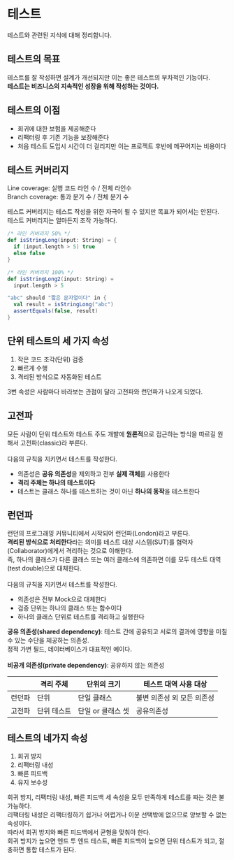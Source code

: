 # 테스트
테스트와 관련된 지식에 대해 정리합니다.

## 테스트의 목표

테스트를 잘 작성하면 설계가 개선되지만 이는 좋은 테스트의 부차적인 기능이다.<br />
**테스트는 비즈니스의 지속적인 성장을 위해 작성하는 것이다.**

## 테스트의 이점
- 회귀에 대한 보험을 제공해준다
- 리팩터링 후 기존 기능을 보장해준다
- 처음 테스트 도입시 시간이 더 걸리지만 이는 프로젝트 후반에 메꾸어지는 비용이다

## 테스트 커버리지
Line coverage: 실행 코드 라인 수 / 전체 라인수<br />
Branch coverage: 통과 분기 수 / 전체 분기 수

테스트 커버리지는 테스트 작성을 위한 자극이 될 수 있지만 목표가 되어서는 안된다.<br />
테스트 커버리지는 얼마든지 조작 가능하다.

```scala
/* 라인 커버리지 50% */
def isStringLong(input: String) = {
  if (input.length > 5) true
  else false
}

/* 라인 커버리지 100% */
def isStringLong2(input: String) =
  input.length > 5

"abc" should "짧은 문자열이다" in {
  val result = isStringLong("abc")
  assertEquals(false, result)
}
```

## 단위 테스트의 세 가지 속성
1. 작은 코드 조각(단위) 검증
2. 빠르게 수행
3. 격리된 방식으로 자동화된 테스트

3번 속성은 사람마다 바라보는 관점이 달라 고전파와 런던파가 나오게 되었다.

## 고전파
모든 사람이 단위 테스트와 테스트 주도 개발에 **원론적**으로 접근하는 방식을 따르길 원해서 고전파(classic)라 부른다.
<br/><br/>
다음의 규칙을 지키면서 테스트를 작성한다.
- 의존성은 **공유 의존성**을 제외하고 전부 **실제 객체**를 사용한다
- **격리 주체는 하나의 테스트이다**
- 테스트는 클래스 하나를 테스트하는 것이 아닌 **하나의 동작**을 테스트한다

## 런던파
런던의 프로그래밍 커뮤니티에서 시작되어 런던파(London)라고 부른다.<br/>
**격리된 방식으로 처리한다**라는 의미를 테스트 대상 시스템(SUT)를 협력자(Collaborator)에게서 격리하는 것으로 이해한다.<br/>
즉, 하나의 클래스가 다른 클래스 또는 여러 클래스에 의존하면 이를 모두 테스트 대역(test double)으로 대체한다.
<br/><br/>
다음의 규칙을 지키면서 테스트를 작성한다.
- 의존성은 전부 Mock으로 대체한다
- 검증 단위는 하나의 클래스 또는 함수이다
- 하나의 클래스 단위로 테스트를 격리하고 실행한다

**공유 의존성(shared dependency)**: 테스트 간에 공유되고 서로의 결과에 영향을 미칠 수 있는 수단을 제공하는 의존성.<br/>정적 가변 필드, 데이터베이스가 대표적인 예이다.<br/><br/>
**비공개 의존성(private dependency)**: 공유하지 않는 의존성

|               | 격리 주체 | 단위의 크기 | 테스트 대역 사용 대상 |
| ------------- | ------------- | -------------   | ------------- |
| 런던파        | 단위           | 단일 클래스      | 불변 의존성 외 모든 의존성 |
| 고전파        | 단위 테스트    | 단일 or 클래스 셋 | 공유의존성 |

## 테스트의 네가지 속성
1. 회귀 방지
2. 리팩터링 내성
3. 빠른 피드백
4. 유지 보수성

회귀 방지, 리팩터링 내성, 빠른 피드백 세 속성을 모두 만족하게 테스트를 짜는 것은 불가능하다.<br />
리팩터링 내성은 리팩터링하기 쉽거나 어렵거나 이분 선택밖에 없으므로 양보할 수 없는 속성이다.<br />
따라서 회귀 방지와 빠른 피드백에서 균형을 맞춰야 한다.<br />
회귀 방지가 높으면 엔드 투 엔드 테스트, 빠른 피드백이 높으면 단위 테스트가 되고, 절충하면 통합 테스트가 된다.<br />
